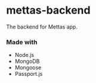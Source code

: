 # mettas-backend
The backend for Mettas app.

### Made with
- Node.js
- MongoDB
- Mongoose
- Passport.js
